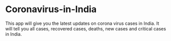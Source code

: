 # Coronavirus-in-India
This app will give you the latest updates on corona virus cases in India. It will tell you all cases, recovered cases, deaths, new cases and critical cases in India. 
